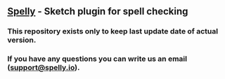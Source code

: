 ## [Spelly](https://spelly.io) - Sketch plugin for spell checking

### This repository exists only to keep last update date of actual version.

### If you have any questions you can write us an email ([support@spelly.io](mailto:support@spelly.io)).